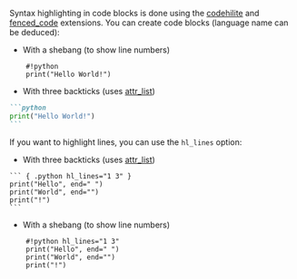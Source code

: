 [order]:       # (2)
[name]:        # (Syntax Highlighting)
[description]: # (Syntax highlighting in code blocks)

Syntax highlighting in code blocks is done using the [codehilite](https://python-markdown.github.io/extensions/code_hilite/) and [fenced_code](https://python-markdown.github.io/extensions/fenced_code_blocks/) extensions. You can create code blocks (language name can be deduced):

- With a shebang (to show line numbers)
``` { .markdown linenos=true linenostart=1 }
    #!python
    print("Hello World!")
```

- With three backticks (uses [attr_list](https://python-markdown.github.io/extensions/attr_list/))
````markdown
```python
print("Hello World!")
```
````

If you want to highlight lines, you can use the `hl_lines` option:

- With three backticks (uses [attr_list](https://python-markdown.github.io/extensions/attr_list/))
```` { .markdown hl_lines="2 4" }
``` { .python hl_lines="1 3" }
print("Hello", end=" ")
print("World", end="")
print("!")
```
````
- With a shebang (to show line numbers)
``` { .markdown linenos=true linenostart=1 hl_lines="2 4" }
    #!python hl_lines="1 3"
    print("Hello", end=" ")
    print("World", end="")
    print("!")
```
